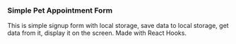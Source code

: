 ### Simple Pet Appointment Form

This is simple signup form with local storage, save data to local storage, get data from it, display it on the screen. Made with React Hooks. 
